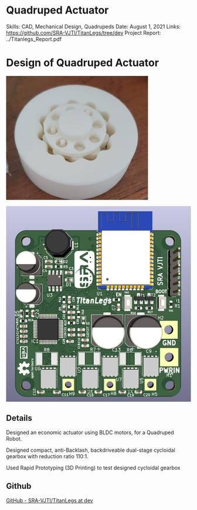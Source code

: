 # Quadruped Actuator

Skills: CAD, Mechanical Design, Quadrupeds
Date: August 1, 2021
Links: https://github.com/SRA-VJTI/TitanLegs/tree/dev
Project Report: ../Titanlegs_Report.pdf

# Design of Quadruped Actuator

![gearbox.png](Quadruped%20Actuator%20300dfc878b584a23868776bda684da09/gearbox.png)

![titanlegs_pcb.png](Quadruped%20Actuator%20300dfc878b584a23868776bda684da09/titanlegs_pcb.png)

## Details

Designed an economic actuator using BLDC motors, for a Quadruped Robot.

Designed compact, anti-Backlash, backdriveable dual-stage cycloidal gearbox with reduction ratio 110:1.

Used Rapid Prototyping (3D Printing) to test designed cycloidal gearbox

## Github

[GitHub - SRA-VJTI/TitanLegs at dev](https://github.com/SRA-VJTI/TitanLegs/tree/dev/)